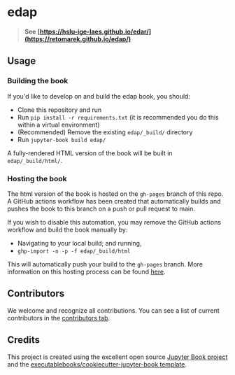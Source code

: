 # edap

> **See [https://hslu-ige-laes.github.io/edar/](https://retomarek.github.io/edap/)**
> 
## Usage

### Building the book

If you'd like to develop on and build the edap book, you should:

- Clone this repository and run
- Run `pip install -r requirements.txt` (it is recommended you do this within a virtual environment)
- (Recommended) Remove the existing `edap/_build/` directory
- Run `jupyter-book build edap/`

A fully-rendered HTML version of the book will be built in `edap/_build/html/`.

### Hosting the book

The html version of the book is hosted on the `gh-pages` branch of this repo. A GitHub actions workflow has been created that automatically builds and pushes the book to this branch on a push or pull request to main.

If you wish to disable this automation, you may remove the GitHub actions workflow and build the book manually by:

- Navigating to your local build; and running,
- `ghp-import -n -p -f edap/_build/html`

This will automatically push your build to the `gh-pages` branch. More information on this hosting process can be found [here](https://jupyterbook.org/publish/gh-pages.html#manually-host-your-book-with-github-pages).

## Contributors

We welcome and recognize all contributions. You can see a list of current contributors in the [contributors tab](https://github.com/retomarek/edap/graphs/contributors).

## Credits

This project is created using the excellent open source [Jupyter Book project](https://jupyterbook.org/) and the [executablebooks/cookiecutter-jupyter-book template](https://github.com/executablebooks/cookiecutter-jupyter-book).
